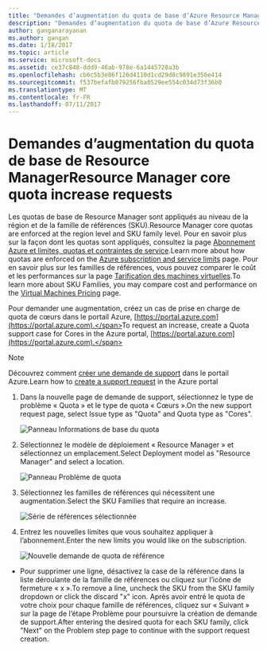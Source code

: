 ```yaml
---
title: "Demandes d’augmentation du quota de base d’Azure Resource Manager | Microsoft Docs"
description: "Demandes d’augmentation du quota de base d’Azure Resource Manager"
author: ganganarayanan
ms.author: gangan
ms.date: 1/18/2017
ms.topic: article
ms.service: microsoft-docs
ms.assetid: ce37c848-ddd9-46ab-978e-6a1445728a3b
ms.openlocfilehash: cb6c5b3e86f126d4110d1cd29d8c9891e356e414
ms.sourcegitcommit: f537befafb079256fba0529ee554c034d73f36b0
ms.translationtype: MT
ms.contentlocale: fr-FR
ms.lasthandoff: 07/11/2017
---
```

# <a name="resource-manager-core-quota-increase-requests"></a><span data-ttu-id="dd5ff-103">Demandes d’augmentation du quota de base de Resource Manager</span><span class="sxs-lookup"><span data-stu-id="dd5ff-103">Resource Manager core quota increase requests</span></span>

<span data-ttu-id="dd5ff-104">Les quotas de base de Resource Manager sont appliqués au niveau de la région et de la famille de références (SKU).</span><span class="sxs-lookup"><span data-stu-id="dd5ff-104">Resource Manager core quotas are enforced at the region level and SKU family level.</span></span>
<span data-ttu-id="dd5ff-105">Pour en savoir plus sur la façon dont les quotas sont appliqués, consultez la page [Abonnement Azure et limites, quotas et contraintes de service](http://aka.ms/quotalimits).</span><span class="sxs-lookup"><span data-stu-id="dd5ff-105">Learn more about how quotas are enforced on the [Azure subscription and service limits](http://aka.ms/quotalimits) page.</span></span>
<span data-ttu-id="dd5ff-106">Pour en savoir plus sur les familles de références, vous pouvez comparer le coût et les performances sur la page [Tarification des machines virtuelles](http://aka.ms/pricingcompute).</span><span class="sxs-lookup"><span data-stu-id="dd5ff-106">To learn more about SKU Families, you may compare cost and performance on the [Virtual Machines Pricing](http://aka.ms/pricingcompute) page.</span></span>

<span data-ttu-id="dd5ff-107">Pour demander une augmentation, créez un cas de prise en charge de quota de cœurs dans le portail Azure, [https://portal.azure.com](https://portal.azure.com).</span><span class="sxs-lookup"><span data-stu-id="dd5ff-107">To request an increase, create a Quota support case for Cores in the Azure portal, [https://portal.azure.com](https://portal.azure.com).</span></span>

> [!NOTE]
> <span data-ttu-id="dd5ff-108">Découvrez comment [créer une demande de support](https://docs.microsoft.com/azure/azure-supportability/how-to-create-azure-support-request) dans le portail Azure.</span><span class="sxs-lookup"><span data-stu-id="dd5ff-108">Learn how to [create a support request](https://docs.microsoft.com/azure/azure-supportability/how-to-create-azure-support-request) in the Azure portal</span></span>

1. <span data-ttu-id="dd5ff-109">Dans la nouvelle page de demande de support, sélectionnez le type de problème « Quota » et le type de quota « Cœurs ».</span><span class="sxs-lookup"><span data-stu-id="dd5ff-109">On the new support request page, select Issue type as "Quota" and Quota type as "Cores".</span></span>

    ![Panneau Informations de base du quota](./media/resource-manager-core-quotas-request/Basics-blade.png)

2. <span data-ttu-id="dd5ff-111">Sélectionnez le modèle de déploiement « Resource Manager » et sélectionnez un emplacement.</span><span class="sxs-lookup"><span data-stu-id="dd5ff-111">Select Deployment model as "Resource Manager" and select a location.</span></span>

    ![Panneau Problème de quota](./media/resource-manager-core-quotas-request/Problem-step.png)

3. <span data-ttu-id="dd5ff-113">Sélectionnez les familles de références qui nécessitent une augmentation.</span><span class="sxs-lookup"><span data-stu-id="dd5ff-113">Select the SKU Families that require an increase.</span></span>

    ![Série de références sélectionnée](./media/resource-manager-core-quotas-request/SKU-selected.png)

4. <span data-ttu-id="dd5ff-115">Entrez les nouvelles limites que vous souhaitez appliquer à l’abonnement.</span><span class="sxs-lookup"><span data-stu-id="dd5ff-115">Enter the new limits you would like on the subscription.</span></span>

    ![Nouvelle demande de quota de référence](./media/resource-manager-core-quotas-request/SKU-new-quota.png)

- <span data-ttu-id="dd5ff-117">Pour supprimer une ligne, désactivez la case de la référence dans la liste déroulante de la famille de références ou cliquez sur l’icône de fermeture « x ».</span><span class="sxs-lookup"><span data-stu-id="dd5ff-117">To remove a line, uncheck the SKU from the SKU family dropdown or click the discard "x" icon.</span></span>
<span data-ttu-id="dd5ff-118">Après avoir entré le quota de votre choix pour chaque famille de références, cliquez sur « Suivant » sur la page de l’étape Problème pour poursuivre la création de demande de support.</span><span class="sxs-lookup"><span data-stu-id="dd5ff-118">After entering the desired quota for each SKU family, click "Next" on the Problem step page to continue with the support request creation.</span></span>
